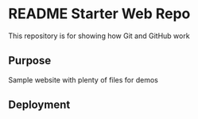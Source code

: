 # README Starter Web Repo

This repository is for showing how Git and GitHub work

## Purpose

Sample website with plenty of files for demos

## Deployment 
